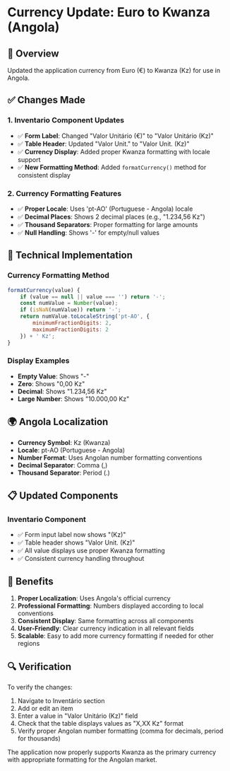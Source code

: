 # Currency Update: Euro to Kwanza (Angola)

## 🎯 Overview
Updated the application currency from Euro (€) to Kwanza (Kz) for use in Angola.

## ✅ Changes Made

### 1. **Inventario Component Updates**
- ✅ **Form Label**: Changed "Valor Unitário (€)" to "Valor Unitário (Kz)"
- ✅ **Table Header**: Updated "Valor Unit." to "Valor Unit. (Kz)"
- ✅ **Currency Display**: Added proper Kwanza formatting with locale support
- ✅ **New Formatting Method**: Added `formatCurrency()` method for consistent display

### 2. **Currency Formatting Features**
- ✅ **Proper Locale**: Uses 'pt-AO' (Portuguese - Angola) locale
- ✅ **Decimal Places**: Shows 2 decimal places (e.g., "1.234,56 Kz")
- ✅ **Thousand Separators**: Proper formatting for large amounts
- ✅ **Null Handling**: Shows '-' for empty/null values

## 🔧 Technical Implementation

### Currency Formatting Method
```javascript
formatCurrency(value) {
    if (value == null || value === '') return '-';
    const numValue = Number(value);
    if (isNaN(numValue)) return '-';
    return numValue.toLocaleString('pt-AO', { 
        minimumFractionDigits: 2, 
        maximumFractionDigits: 2 
    }) + ' Kz';
}
```

### Display Examples
- **Empty Value**: Shows "-"
- **Zero**: Shows "0,00 Kz"
- **Decimal**: Shows "1.234,56 Kz"
- **Large Number**: Shows "10.000,00 Kz"

## 🌍 Angola Localization
- **Currency Symbol**: Kz (Kwanza)
- **Locale**: pt-AO (Portuguese - Angola)
- **Number Format**: Uses Angolan number formatting conventions
- **Decimal Separator**: Comma (,)
- **Thousand Separator**: Period (.)

## 📋 Updated Components

### Inventario Component
- ✅ Form input label now shows "(Kz)"
- ✅ Table header shows "Valor Unit. (Kz)"
- ✅ All value displays use proper Kwanza formatting
- ✅ Consistent currency handling throughout

## 🚀 Benefits
1. **Proper Localization**: Uses Angola's official currency
2. **Professional Formatting**: Numbers displayed according to local conventions
3. **Consistent Display**: Same formatting across all components
4. **User-Friendly**: Clear currency indication in all relevant fields
5. **Scalable**: Easy to add more currency formatting if needed for other regions

## 🔍 Verification
To verify the changes:
1. Navigate to Inventário section
2. Add or edit an item
3. Enter a value in "Valor Unitário (Kz)" field
4. Check that the table displays values as "X,XX Kz" format
5. Verify proper Angolan number formatting (comma for decimals, period for thousands)

The application now properly supports Kwanza as the primary currency with appropriate formatting for the Angolan market.